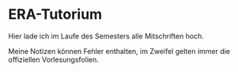 # ERA-Tutorium
Hier lade ich im Laufe des Semesters alle Mitschriften hoch. 

Meine Notizen können Fehler enthalten, im Zweifel gelten immer die offiziellen Vorlesungsfolien. 
